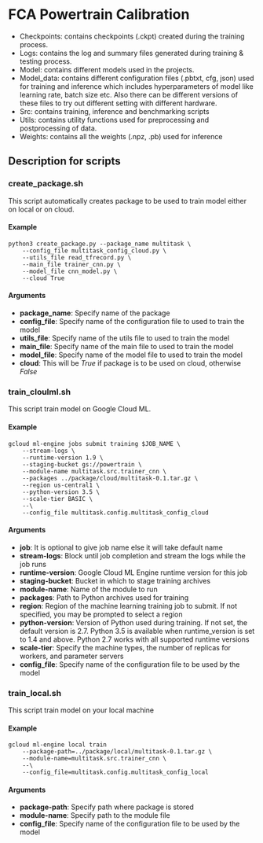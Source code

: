 
# FCA Powertrain Calibration

* Checkpoints: contains checkpoints (.ckpt) created during the training process.
* Logs: contains the log and summary files generated during training & testing process.
* Model: contains different models used in the projects.
* Model_data: contains different configuration files (.pbtxt, cfg, json) used for training and inference which includes hyperparameters of model like  learning rate, batch size etc. Also there can be different versions of these files to try out different setting with different hardware.
* Src: contains training, inference and benchmarking scripts
* Utils: contains utility functions used for preprocessing and postprocessing of data.
* Weights: contains all the weights (.npz, .pb) used for inference

## Description for scripts

### create_package.sh

This script automatically creates package to be used to train model either on local or on cloud.

#### Example
```
python3 create_package.py --package_name multitask \
	--config_file multitask_config_cloud.py \
	--utils_file read_tfrecord.py \
	--main_file trainer_cnn.py \
	--model_file cnn_model.py \
	--cloud True
```

#### Arguments

* **package_name**: Specify name of the package
* **config_file**: Specify name of the configuration file to used to train the model
* **utils_file**: Specify name of the utils file to used to train the model
* **main_file**: Specify name of the main file to used to train the model
* **model_file**: Specify name of the model file to used to train the model
* **cloud**: This will be _True_ if package is to be used on cloud, otherwise _False_


### train_cloulml.sh


This script train model on Google Cloud ML.

#### Example
```
gcloud ml-engine jobs submit training $JOB_NAME \
	--stream-logs \
	--runtime-version 1.9 \
	--staging-bucket gs://powertrain \
	--module-name multitask.src.trainer_cnn \
	--packages ../package/cloud/multitask-0.1.tar.gz \
	--region us-central1 \
	--python-version 3.5 \
	--scale-tier BASIC \
	--\
	--config_file multitask.config.multitask_config_cloud
```

#### Arguments

* **job**: It is optional to give job name else it will take default name
* **stream-logs**: Block until job completion and stream the logs while the job runs
* **runtime-version**: Google Cloud ML Engine runtime version for this job
* **staging-bucket**: Bucket in which to stage training archives
* **module-name**: Name of the module to run
* **packages**: Path to Python archives used for training
* **region**: Region of the machine learning training job to submit. If not specified, you may be prompted to select a region
* **python-version**: Version of Python used during training. If not set, the default version is 2.7. Python 3.5 is available when runtime_version is set to 1.4 and above. Python 2.7 works with all supported runtime versions
* **scale-tier**: Specify the machine types, the number of replicas for workers, and parameter servers
* **config_file**: Specify name of the configuration file to be used by the model




### train_local.sh

This script train model on your local machine

#### Example
```
gcloud ml-engine local train 
	--package-path=../package/local/multitask-0.1.tar.gz \
	--module-name=multitask.src.trainer_cnn \
	--\
	--config_file=multitask.config.multitask_config_local
```

#### Arguments

* **package-path**: Specify path where package is stored
* **module-name**: Specify path to the module file
* **config_file**: Specify name of the configuration file to be used by the model
